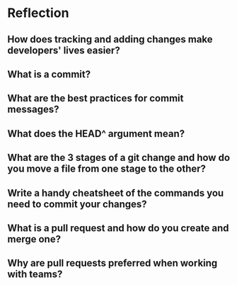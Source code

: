 # Reflection

## How does tracking and adding changes make developers' lives easier?

## What is a commit?

## What are the best practices for commit messages?

## What does the HEAD^ argument mean?

## What are the 3 stages of a git change and how do you move a file from one stage to the other?

## Write a handy cheatsheet of the commands you need to commit your changes?

## What is a pull request and how do you create and merge one?

## Why are pull requests preferred when working with teams?